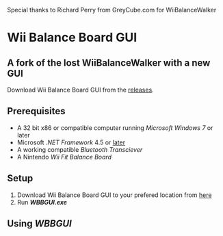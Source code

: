 Special thanks to Richard Perry from GreyCube.com for WiiBalanceWalker

# Wii Balance Board GUI
## A fork of the lost WiiBalanceWalker with a new GUI

Download Wii Balance Board GUI from the [releases](https://github.com/TheOneTrueCode/Wii-Balance-Board-GUI/releases "WBBGUI download").

## Prerequisites

* A 32 bit x86 or compatible computer running *Microsoft Windows 7* or later
* Microsoft *.NET Framework* 4.5 or [later](https://www.microsoft.com/en-us/download/confirmation.aspx?id=55170)
* A working compatible *Bluetooth Transciever*
* A Nintendo *Wii Fit Balance Board*

## Setup

1. Download Wii Balance Board GUI to your prefered location from [here](https://github.com/TheOneTrueCode/Wii-Balance-Board-GUI/releases "WBBGUI download")
2. Run ***WBBGUI.exe***

## Using ***WBBGUI***
